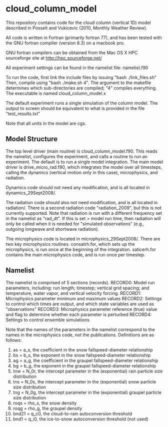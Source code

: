 # cloud_column_model
This repository contains code for the cloud column (vertical 1D) model described in Posselt and Vukicevic (2010, Monthly Weather Review).

All code is written in Fortran (primarily fortran 77), and has been tested with the GNU fortran compiler (version 8.3) on a macbook pro. 

GNU fortran compilers can be obtained from the Mac OS X HPC sourceforge site at http://hpc.sourceforge.net/

All experiment settings can be found in the namelist file: namelist.f90

To run the code, first link the include files by issuing "bash ./link_files.sh"
Then, compile using "bash ./make.sh 4". The argument to the makefile determines which sub-directories are compiled; "4" compiles everything.
The executable is named cloud_column_model.x 

The default experiment runs a single simulation of the column model. The output to screen should be equivalent to what is provided in the file "test_results.txt"

Note that all units in the model are cgs.

## Model Structure

The top level driver (main routine) is cloud_column_model.f90. This reads the namelist, configures the experiment, and calls a routine to run an experiment. The default is to run a single model integration. The main model driver is drive_micro_rad.f90, which integrates the model over all timesteps, calling the dynamics (vertical motion only in this case), microphysics, and radiation. 

Dynamics code should not need any modification, and is all located in dynamics_29Sept2008/. 

The radiation code should also not need modification, and is all located in radiation/. There is a second radiation code "radiation_2009", but this is not currently supported. Note that radiation is run with a different frequency set in the namelist as "rad_dt". If this is set > model run time, then radiation will only be called when it is needed for "simulated observations" (e.g., outgoing longwave and shortwave radiation).

The microphysics code is located in microphysics_29Sept2008/. There are two key microphysics routines. consatrh.for, which sets up the microphysics, is run once at the beginning of the integration. saticerh.for contains the main microphysics code, and is run once per timestep. 

## Namelist

The namelist is comprised of 5 sections (records).
RECORD0: Model run parameters, including: run length; timestep; vertical grid spacing; and temperature, water vapor, and vertical velocity forcing.
RECORD1: Microphysics parameter minimum and maximum values
RECORD2: Settings to control which times are output, and which state variables are used as "observations"
RECORD3: Microphysics parameter reference (true) value and flag to determine whether each parameter is perturbed
RECORD4: Settings to control ensemble simulations

Note that the names of the parameters in the namelist correspond to the names in the microphysics code, not the publications. Definitions are as follows:
1. as = a_s, the coefficient in the snow fallspeed-diameter relationship
2. bs = b_s, the exponent in the snow fallspeed-diameter relationship
3. ag = a_g, the coefficient in the graupel fallspeed-diameter relationship
4. bg = b_g, the exponent in the graupel fallspeed-diameter relationship
5. tnw = N_0r, the intercept parameter in the (exponential) rain particle size distribution
6. tns = N_0s, the intercept parameter in the (exponential) snow particle size distribution
7. tng = N_0g, the intercept parameter in the (exponential) graupel particle size distribution
8. roqs = rho_s, the snow density
9. roqg = rho_g, the graupel density
10. bnd21 = q_c0, the cloud-to-rain autoconversion threshold
11. bnd1 = q_i0, the ice-to-snow autoconversion threshold (not used)

